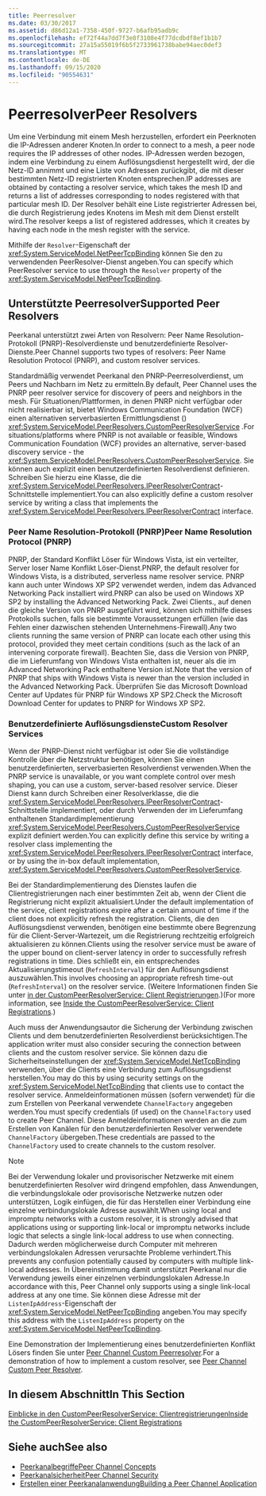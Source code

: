 ```yaml
---
title: Peerresolver
ms.date: 03/30/2017
ms.assetid: d86d12a1-7358-450f-9727-b6afb95adb9c
ms.openlocfilehash: ef72f44a7dd7f3e8f3108e4f77dcdbdf8ef1b1b7
ms.sourcegitcommit: 27a15a55019f6b5f2733961738babe94aec0def3
ms.translationtype: MT
ms.contentlocale: de-DE
ms.lasthandoff: 09/15/2020
ms.locfileid: "90554631"
---
```

# <a name="peer-resolvers"></a><span data-ttu-id="06379-102">Peerresolver</span><span class="sxs-lookup"><span data-stu-id="06379-102">Peer Resolvers</span></span>
<span data-ttu-id="06379-103">Um eine Verbindung mit einem Mesh herzustellen, erfordert ein Peerknoten die IP-Adressen anderer Knoten.</span><span class="sxs-lookup"><span data-stu-id="06379-103">In order to connect to a mesh, a peer node requires the IP addresses of other nodes.</span></span> <span data-ttu-id="06379-104">IP-Adressen werden bezogen, indem eine Verbindung zu einem Auflösungsdienst hergestellt wird, der die Netz-ID annimmt und eine Liste von Adressen zurückgibt, die mit dieser bestimmten Netz-ID registrierten Knoten entsprechen.</span><span class="sxs-lookup"><span data-stu-id="06379-104">IP addresses are obtained by contacting a resolver service, which takes the mesh ID and returns a list of addresses corresponding to nodes registered with that particular mesh ID.</span></span> <span data-ttu-id="06379-105">Der Resolver behält eine Liste registrierter Adressen bei, die durch Registrierung jedes Knotens im Mesh mit dem Dienst erstellt wird.</span><span class="sxs-lookup"><span data-stu-id="06379-105">The resolver keeps a list of registered addresses, which it creates by having each node in the mesh register with the service.</span></span>  
  
 <span data-ttu-id="06379-106">Mithilfe der `Resolver`-Eigenschaft der <xref:System.ServiceModel.NetPeerTcpBinding> können Sie den zu verwendenden PeerResolver-Dienst angeben.</span><span class="sxs-lookup"><span data-stu-id="06379-106">You can specify which PeerResolver service to use through the `Resolver` property of the <xref:System.ServiceModel.NetPeerTcpBinding>.</span></span>  
  
## <a name="supported-peer-resolvers"></a><span data-ttu-id="06379-107">Unterstützte Peerresolver</span><span class="sxs-lookup"><span data-stu-id="06379-107">Supported Peer Resolvers</span></span>  
 <span data-ttu-id="06379-108">Peerkanal unterstützt zwei Arten von Resolvern: Peer Name Resolution-Protokoll (PNRP)-Resolverdienste und benutzerdefinierte Resolver-Dienste.</span><span class="sxs-lookup"><span data-stu-id="06379-108">Peer Channel supports two types of resolvers: Peer Name Resolution Protocol (PNRP), and custom resolver services.</span></span>  
  
 <span data-ttu-id="06379-109">Standardmäßig verwendet Peerkanal den PNRP-Peerresolverdienst, um Peers und Nachbarn im Netz zu ermitteln.</span><span class="sxs-lookup"><span data-stu-id="06379-109">By default, Peer Channel uses the PNRP peer resolver service for discovery of peers and neighbors in the mesh.</span></span> <span data-ttu-id="06379-110">Für Situationen/Plattformen, in denen PNRP nicht verfügbar oder nicht realisierbar ist, bietet Windows Communication Foundation (WCF) einen alternativen serverbasierten Ermittlungsdienst () <xref:System.ServiceModel.PeerResolvers.CustomPeerResolverService> .</span><span class="sxs-lookup"><span data-stu-id="06379-110">For situations/platforms where PNRP is not available or feasible, Windows Communication Foundation (WCF) provides an alternative, server-based discovery service - the <xref:System.ServiceModel.PeerResolvers.CustomPeerResolverService>.</span></span> <span data-ttu-id="06379-111">Sie können auch explizit einen benutzerdefinierten Resolverdienst definieren. Schreiben Sie hierzu eine Klasse, die die <xref:System.ServiceModel.PeerResolvers.IPeerResolverContract>-Schnittstelle implementiert.</span><span class="sxs-lookup"><span data-stu-id="06379-111">You can also explicitly define a custom resolver service by writing a class that implements the <xref:System.ServiceModel.PeerResolvers.IPeerResolverContract> interface.</span></span>  
  
### <a name="peer-name-resolution-protocol-pnrp"></a><span data-ttu-id="06379-112">Peer Name Resolution-Protokoll (PNRP)</span><span class="sxs-lookup"><span data-stu-id="06379-112">Peer Name Resolution Protocol (PNRP)</span></span>  
 <span data-ttu-id="06379-113">PNRP, der Standard Konflikt Löser für Windows Vista, ist ein verteilter, Server loser Name Konflikt Löser-Dienst.</span><span class="sxs-lookup"><span data-stu-id="06379-113">PNRP, the default resolver for Windows Vista, is a distributed, serverless name resolver service.</span></span> <span data-ttu-id="06379-114">PNRP kann auch unter Windows XP SP2 verwendet werden, indem das Advanced Networking Pack installiert wird.</span><span class="sxs-lookup"><span data-stu-id="06379-114">PNRP can also be used on Windows XP SP2 by installing the Advanced Networking Pack.</span></span> <span data-ttu-id="06379-115">Zwei Clients., auf denen die gleiche Version von PNRP ausgeführt wird, können sich mithilfe dieses Protokolls suchen, falls sie bestimmte Voraussetzungen erfüllen (wie das Fehlen einer dazwischen stehenden Unternehmens-Firewall).</span><span class="sxs-lookup"><span data-stu-id="06379-115">Any two clients running the same version of PNRP can locate each other using this protocol, provided they meet certain conditions (such as the lack of an intervening corporate firewall).</span></span> <span data-ttu-id="06379-116">Beachten Sie, dass die Version von PNRP, die im Lieferumfang von Windows Vista enthalten ist, neuer als die im Advanced Networking Pack enthaltene Version ist.</span><span class="sxs-lookup"><span data-stu-id="06379-116">Note that the version of PNRP that ships with Windows Vista is newer than the version included in the Advanced Networking Pack.</span></span> <span data-ttu-id="06379-117">Überprüfen Sie das Microsoft Download Center auf Updates für PNRP für Windows XP SP2.</span><span class="sxs-lookup"><span data-stu-id="06379-117">Check the Microsoft Download Center for updates to PNRP for Windows XP SP2.</span></span>  
  
### <a name="custom-resolver-services"></a><span data-ttu-id="06379-118">Benutzerdefinierte Auflösungsdienste</span><span class="sxs-lookup"><span data-stu-id="06379-118">Custom Resolver Services</span></span>  
 <span data-ttu-id="06379-119">Wenn der PNRP-Dienst nicht verfügbar ist oder Sie die vollständige Kontrolle über die Netzstruktur benötigen, können Sie einen benutzerdefinierten, serverbasierten Resolverdienst verwenden.</span><span class="sxs-lookup"><span data-stu-id="06379-119">When the PNRP service is unavailable, or you want complete control over mesh shaping, you can use a custom, server-based resolver service.</span></span> <span data-ttu-id="06379-120">Dieser Dienst kann durch Schreiben einer Resolverklasse, die die <xref:System.ServiceModel.PeerResolvers.IPeerResolverContract>-Schnittstelle implementiert, oder durch Verwenden der im Lieferumfang enthaltenen Standardimplementierung <xref:System.ServiceModel.PeerResolvers.CustomPeerResolverService> explizit definiert werden.</span><span class="sxs-lookup"><span data-stu-id="06379-120">You can explicitly define this service by writing a resolver class implementing the <xref:System.ServiceModel.PeerResolvers.IPeerResolverContract> interface, or by using the in-box default implementation, <xref:System.ServiceModel.PeerResolvers.CustomPeerResolverService>.</span></span>  
  
 <span data-ttu-id="06379-121">Bei der Standardimplementierung des Dienstes laufen die Clientregistrierungen nach einer bestimmten Zeit ab, wenn der Client die Registrierung nicht explizit aktualisiert.</span><span class="sxs-lookup"><span data-stu-id="06379-121">Under the default implementation of the service, client registrations expire after a certain amount of time if the client does not explicitly refresh the registration.</span></span> <span data-ttu-id="06379-122">Clients, die den Auflösungsdienst verwenden, benötigen eine bestimmte obere Begrenzung für die Client-Server-Wartezeit, um die Registrierung rechtzeitig erfolgreich aktualisieren zu können.</span><span class="sxs-lookup"><span data-stu-id="06379-122">Clients using the resolver service must be aware of the upper bound on client-server latency in order to successfully refresh registrations in time.</span></span> <span data-ttu-id="06379-123">Dies schließt ein, ein entsprechendes Aktualisierungstimeout (`RefreshInterval`) für den Auflösungsdienst auszuwählen.</span><span class="sxs-lookup"><span data-stu-id="06379-123">This involves choosing an appropriate refresh time-out (`RefreshInterval`) on the resolver service.</span></span> <span data-ttu-id="06379-124">(Weitere Informationen finden Sie unter [in der CustomPeerResolverService: Client Registrierungen](inside-the-custompeerresolverservice-client-registrations.md).)</span><span class="sxs-lookup"><span data-stu-id="06379-124">(For more information, see [Inside the CustomPeerResolverService: Client Registrations](inside-the-custompeerresolverservice-client-registrations.md).)</span></span>  
  
 <span data-ttu-id="06379-125">Auch muss der Anwendungsautor die Sicherung der Verbindung zwischen Clients und dem benutzerdefinierten Resolverdienst berücksichtigen.</span><span class="sxs-lookup"><span data-stu-id="06379-125">The application writer must also consider securing the connection between clients and the custom resolver service.</span></span> <span data-ttu-id="06379-126">Sie können dazu die Sicherheitseinstellungen der <xref:System.ServiceModel.NetTcpBinding> verwenden, über die Clients eine Verbindung zum Auflösungsdienst herstellen.</span><span class="sxs-lookup"><span data-stu-id="06379-126">You may do this by using security settings on the <xref:System.ServiceModel.NetTcpBinding> that clients use to contact the resolver service.</span></span> <span data-ttu-id="06379-127">Anmeldeinformationen müssen (sofern verwendet) für die zum Erstellen von Peerkanal verwendete `ChannelFactory` angegeben werden.</span><span class="sxs-lookup"><span data-stu-id="06379-127">You must specify credentials (if used) on the `ChannelFactory` used to create Peer Channel.</span></span> <span data-ttu-id="06379-128">Diese Anmeldeinformationen werden an die zum Erstellen von Kanälen für den benutzerdefinierten Resolver verwendete `ChannelFactory` übergeben.</span><span class="sxs-lookup"><span data-stu-id="06379-128">These credentials are passed to the `ChannelFactory` used to create channels to the custom resolver.</span></span>  
  
> [!NOTE]
> <span data-ttu-id="06379-129">Bei der Verwendung lokaler und provisorischer Netzwerke mit einem benutzerdefinierten Resolver wird dringend empfohlen, dass Anwendungen, die verbindungslokale oder provisorische Netzwerke nutzen oder unterstützen, Logik einfügen, die für das Herstellen einer Verbindung eine einzelne verbindungslokale Adresse auswählt.</span><span class="sxs-lookup"><span data-stu-id="06379-129">When using local and impromptu networks with a custom resolver, it is strongly advised that applications using or supporting link-local or impromptu networks include logic that selects a single link-local address to use when connecting.</span></span> <span data-ttu-id="06379-130">Dadurch werden möglicherweise durch Computer mit mehreren verbindungslokalen Adressen verursachte Probleme verhindert.</span><span class="sxs-lookup"><span data-stu-id="06379-130">This prevents any confusion potentially caused by computers with multiple link-local addresses.</span></span> <span data-ttu-id="06379-131">In Übereinstimmung damit unterstützt Peerkanal nur die Verwendung jeweils einer einzelnen verbindungslokalen Adresse.</span><span class="sxs-lookup"><span data-stu-id="06379-131">In accordance with this, Peer Channel only supports using a single link-local address at any one time.</span></span> <span data-ttu-id="06379-132">Sie können diese Adresse mit der `ListenIpAddress`-Eigenschaft der <xref:System.ServiceModel.NetPeerTcpBinding> angeben.</span><span class="sxs-lookup"><span data-stu-id="06379-132">You may specify this address with the `ListenIpAddress` property on the <xref:System.ServiceModel.NetPeerTcpBinding>.</span></span>  
  
 <span data-ttu-id="06379-133">Eine Demonstration der Implementierung eines benutzerdefinierten Konflikt Lösers finden Sie unter [Peer Channel Custom Peerresolver](/previous-versions/dotnet/netframework-3.5/ms751466(v=vs.90)).</span><span class="sxs-lookup"><span data-stu-id="06379-133">For a demonstration of how to implement a custom resolver, see [Peer Channel Custom Peer Resolver](/previous-versions/dotnet/netframework-3.5/ms751466(v=vs.90)).</span></span>  
  
## <a name="in-this-section"></a><span data-ttu-id="06379-134">In diesem Abschnitt</span><span class="sxs-lookup"><span data-stu-id="06379-134">In This Section</span></span>  
 [<span data-ttu-id="06379-135">Einblicke in den CustomPeerResolverService: Clientregistrierungen</span><span class="sxs-lookup"><span data-stu-id="06379-135">Inside the CustomPeerResolverService: Client Registrations</span></span>](inside-the-custompeerresolverservice-client-registrations.md)  
  
## <a name="see-also"></a><span data-ttu-id="06379-136">Siehe auch</span><span class="sxs-lookup"><span data-stu-id="06379-136">See also</span></span>

- [<span data-ttu-id="06379-137">Peerkanalbegriffe</span><span class="sxs-lookup"><span data-stu-id="06379-137">Peer Channel Concepts</span></span>](peer-channel-concepts.md)
- [<span data-ttu-id="06379-138">Peerkanalsicherheit</span><span class="sxs-lookup"><span data-stu-id="06379-138">Peer Channel Security</span></span>](peer-channel-security.md)
- [<span data-ttu-id="06379-139">Erstellen einer Peerkanalanwendung</span><span class="sxs-lookup"><span data-stu-id="06379-139">Building a Peer Channel Application</span></span>](building-a-peer-channel-application.md)
